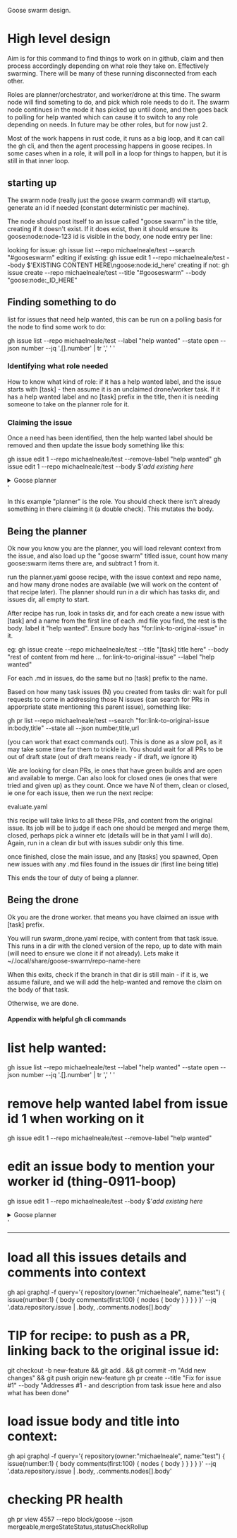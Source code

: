 Goose swarm design.

# High level design
Aim is for this command to find things to work on in github, claim and then process accordingly depending on what role they take on. Effectively swarming.
There will be many of these running disconnected from each other.

Roles are planner/orchestrator, and worker/drone at this time.
The swarm node will find someting to do, and pick which role needs to do it.
The swarm node continues in the mode it has picked up until done, and then goes back to polling for help wanted which can cause it to switch to any role depending on needs. In future may be other roles, but for now just 2. 

Most of the work happens in rust code, it runs as a big loop, and it can call the gh cli, and then the agent processing happens in goose recipes.
In some cases when in a role, it will poll in a loop for things to happen, but it is still in that inner loop. 

## starting up

The swarm node (really just the goose swarm command!) will startup, generate an id if needed (constant deterministic per machine). 

The node should post itself to an issue called "goose swarm" in the title, creating if it doesn't exist. If it does exist, then it should ensure its goose:node:node-123 id is visible in the body, one node entry per line:

looking for issue: gh issue list --repo michaelneale/test --search "#gooseswarm"
editing if existing: gh issue edit 1 --repo michaelneale/test --body $'EXISTING CONTENT HERE\ngoose:node:id_here'
creating if not: gh issue create --repo michaelneale/test --title "#gooseswarm" --body "goose:node:_ID_HERE"

## Finding something to do

list for issues that need help wanted, this can be run on a polling basis for the node to find some work to do:

gh issue list --repo michaelneale/test --label "help wanted" --state open --json number --jq '.[].number' | tr ',' ' '

### Identifying what role needed

How to know what kind of role: if it has a help wanted label, and the issue starts with [task] - then assume it is an unclaimed drone/worker task.
If it has a help wanted label and no [task] prefix in the title, then it is needing someone to take on the planner role for it. 

### Claiming the issue

Once a need has been identified, then the help wanted label should be removed and then update the issue body something like this: 

gh issue edit 1 --repo michaelneale/test --remove-label "help wanted"
gh issue edit 1 --repo michaelneale/test --body $'*add existing here*<details><summary>Goose planner</summary>\n<p>\ngoose:swarm:thing-0911-boop</details>'

In this example "planner" is the role. You should check there isn't already something in there claiming it (a double check). This mutates the body.


## Being the planner

Ok now you know you are the planner, you will load relevant context from the issue, and also load up the "goose swarm" titled issue, count how many goose:swarm items there are, and subtract 1 from it. 

run the planner.yaml goose recipe, with the issue context and repo name, and how many drone nodes are available (we will work on the content of that recipe later). The planner should run in a dir which has tasks dir, and issues dir, all empty to start. 

After recipe has run, look in tasks dir, and for each create a new issue with [task] and a name from the first line of each .md file you find, the rest is the body. label it "help wanted". Ensure body has "for:link-to-original-issue" in it.

eg: 
gh issue create --repo michaelneale/test --title "[task] title here" --body "rest of content from md here ... for:link-to-original-issue" --label "help wanted"

For each .md in issues, do the same but no [task] prefix to the name. 


Based on how many task issues (N) you created from tasks dir: wait for pull requests to come in addressing those N issues (can search for PRs in apporpriate state mentioning this parent issue), something like: 

gh pr list --repo michaelneale/test --search "for:link-to-original-issue in:body,title" --state all --json number,title,url

(you can work that exact commands out). This is done as a slow poll, as it may take some time for them to trickle in. You should wait for all PRs to be out of draft state (out of draft means ready - if draft, we ignore it)

We are looking for clean PRs, ie ones that have green builds and are open and available to merge. Can also look for closed ones (ie ones that were tried and given up) as they count. Once we have N of them, clean or closed, ie one for each issue, then we run the next recipe: 

evaluate.yaml

this recipe will take links to all these PRs, and content from the original issue. Its job will be to judge if each one should be merged and merge them, closed, perhaps pick a winner etc (details will be in that yaml I will do). Again, run in a clean dir but with issues subdir only this time.

once finished, close the main issue, and any [tasks] you spawned, 
Open new issues with any .md files found in the issues dir (first line being title)

This ends the tour of duty of being a planner.




## Being the drone

Ok you are the drone worker. that means you have claimed an issue with [task] prefix.

You will run swarm_drone.yaml recipe, with content from that task issue.
This runs in a dir with the cloned version of the repo, up to date with main (will need to ensure we clone it if not already).
Lets make it ~/.local/share/goose-swarm/repo-name-here

When this exits, check if the branch in that dir is still main - if it is, we assume failure, and we will add the help-wanted and remove the claim on the body of that task.

Otherwise, we are done.



#### Appendix with helpful gh cli commands

# list help wanted:
gh issue list --repo michaelneale/test --label "help wanted" --state open --json number --jq '.[].number' | tr ',' ' '

# remove help wanted label from issue id 1 when working on it
gh issue edit 1 --repo michaelneale/test --remove-label "help wanted"

# edit an issue body to mention your worker id (thing-0911-boop)
gh issue edit 1 --repo michaelneale/test --body $'*add existing here*<details><summary>Goose planner</summary>\n<p>\ngoose:swarm:thing-0911-boop</details>'

-------

# load all this issues details and comments into context
gh api graphql -f query='{ repository(owner:"michaelneale", name:"test") { issue(number:1) { body comments(first:100) { nodes { body } } } } }' --jq '.data.repository.issue | .body, .comments.nodes[].body'

# TIP for recipe: to push as a PR, linking back to the original issue id:
git checkout -b new-feature && git add . && git commit -m "Add new changes" && git push origin new-feature
gh pr create --title "Fix for issue #1" --body "Addresses #1 - and description from task issue here and also what has been done"


# load issue body and title into context: 
gh api graphql -f query='{ repository(owner:"michaelneale", name:"test") { issue(number:1) { body comments(first:100) { nodes { body } } } } }' --jq '.data.repository.issue | .body, .comments.nodes[].body'

# checking PR health
gh pr view 4557 --repo block/goose --json mergeable,mergeStateStatus,statusCheckRollup

